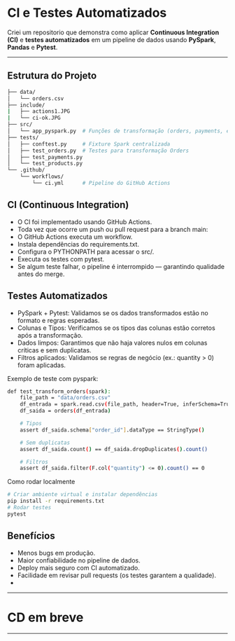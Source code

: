 # CI e Testes Automatizados

Criei um repositorio que demonstra como aplicar **Continuous Integration (CI)** e **testes automatizados** em um pipeline de dados usando **PySpark**, **Pandas** e **Pytest**.

---

## Estrutura do Projeto

```bash
├── data/
│   └── orders.csv
├── include/
|   ├── actions1.JPG
|   └── ci-ok.JPG
├── src/
│   └── app_pyspark.py  # Funções de transformação (orders, payments, etc.)
├── tests/
│   ├── conftest.py     # Fixture Spark centralizada
│   ├── test_orders.py  # Testes para transformação Orders
│   ├── test_payments.py
│   └── test_products.py
└── .github/
    └── workflows/
        └── ci.yml      # Pipeline do GitHub Actions
```

## CI (Continuous Integration)
  - O CI foi implementado usando GitHub Actions.
  - Toda vez que ocorre um push ou pull request para a branch main:
  - O GitHub Actions executa um workflow.
  - Instala dependências do requirements.txt.
  - Configura o PYTHONPATH para acessar o src/.
  - Executa os testes com pytest.
  - Se algum teste falhar, o pipeline é interrompido — garantindo qualidade antes do merge.

## Testes Automatizados
  - PySpark + Pytest: Validamos se os dados transformados estão no formato e regras esperadas.
  - Colunas e Tipos: Verificamos se os tipos das colunas estão corretos após a transformação.
  - Dados limpos: Garantimos que não haja valores nulos em colunas críticas e sem duplicatas.
  - Filtros aplicados: Validamos se regras de negócio (ex.: quantity > 0) foram aplicadas.

Exemplo de teste com pyspark:

```bash
def test_transform_orders(spark):
    file_path = "data/orders.csv"
    df_entrada = spark.read.csv(file_path, header=True, inferSchema=True).limit(100)
    df_saida = orders(df_entrada)

    # Tipos
    assert df_saida.schema["order_id"].dataType == StringType()

    # Sem duplicatas
    assert df_saida.count() == df_saida.dropDuplicates().count()

    # Filtros
    assert df_saida.filter(F.col("quantity") <= 0).count() == 0
```

Como rodar localmente

```bash
# Criar ambiente virtual e instalar dependências
pip install -r requirements.txt
# Rodar testes
pytest
```

## Benefícios
  - Menos bugs em produção.
  - Maior confiabilidade no pipeline de dados.
  - Deploy mais seguro com CI automatizado.
  - Facilidade em revisar pull requests (os testes garantem a qualidade).
  - 
__________________________________________

# CD em breve

__________________________________________
